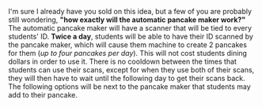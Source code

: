 I'm sure I already have you sold on this idea, but a few of you are probably still wondering, **"how exactly will the automatic pancake maker work?"** The automatic pancake maker will have a scanner that will be tied to every students' ID. **Twice a day**, students will be able to have their ID scanned by the pancake maker, which will cause them machine to create 2 pancakes for them (_up to four pancakes per day_). This will not cost students dining dollars in order to use it. There is no cooldown between the times that students can use their scans, except for when they use both of their scans, they will then have to wait until the following day to get their scans back. The following options will be next to the pancake maker that students may add to their pancake.
